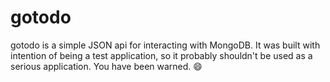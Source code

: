 # gotodo

gotodo is a simple JSON api for interacting with MongoDB. It was built with intention of being a test application, so it probably
shouldn't be used as a serious application. You have been warned. :smile: